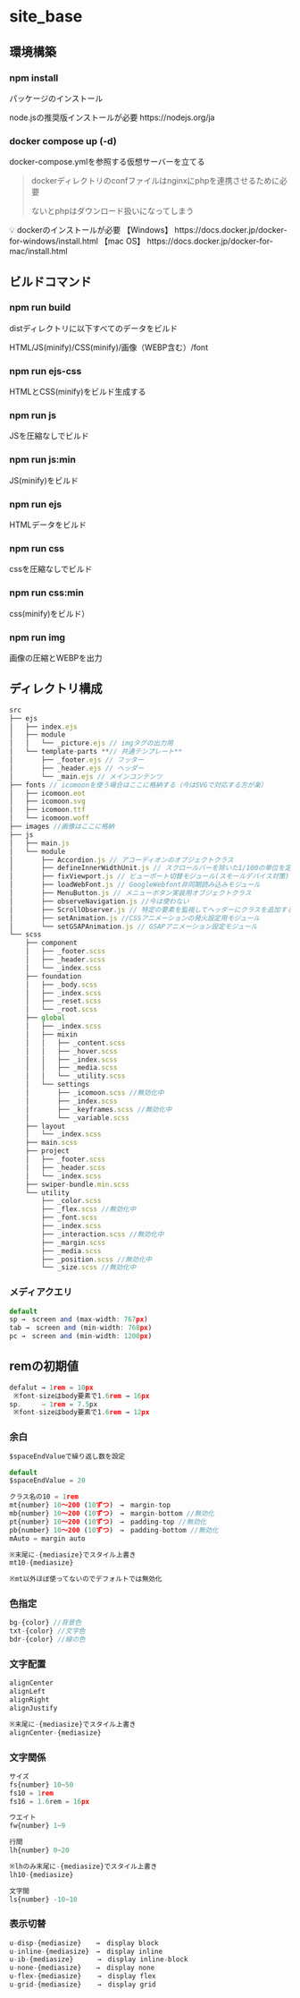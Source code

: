 # site_base

## 環境構築

### npm install

パッケージのインストール

<aside>
node.jsの推奨版インストールが必要
https://nodejs.org/ja
</aside>

### docker compose up (-d)

docker-compose.ymlを参照する仮想サーバーを立てる

> dockerディレクトリのconfファイルはnginxにphpを連携させるために必要
> 
> 
> ないとphpはダウンロード扱いになってしまう
> 

<aside>
💡 dockerのインストールが必要
【Windows】
https://docs.docker.jp/docker-for-windows/install.html
【mac OS】
https://docs.docker.jp/docker-for-mac/install.html

</aside>

## ビルドコマンド

### npm run build

distディレクトリに以下すべてのデータをビルド

HTML/JS(minify)/CSS(minify)/画像（WEBP含む）/font

### npm run ejs-css

HTMLとCSS(minify)をビルド生成する

### npm run js

JSを圧縮なしでビルド

### npm run js:min

JS(minify)をビルド

### npm run ejs

HTMLデータをビルド

### npm run css

cssを圧縮なしでビルド

### npm run css:min

css(minify)をビルド）

### npm run img

画像の圧縮とWEBPを出力

## ディレクトリ構成

```jsx
src
├── ejs
│   ├── index.ejs 
│   ├── module
│   │   └── _picture.ejs // imgタグの出力用
│   └── template-parts **// 共通テンプレート**
│       ├── _footer.ejs // フッター
│       ├── _header.ejs // ヘッダー
│       └── _main.ejs // メインコンテンツ
├── fonts // icomoonを使う場合はここに格納する（今はSVGで対応する方が楽）
│   ├── icomoon.eot
│   ├── icomoon.svg
│   ├── icomoon.ttf
│   └── icomoon.woff
├── images //画像はここに格納
├── js
│   ├── main.js
│   └── module
│       ├── Accordion.js // アコーディオンのオブジェクトクラス
│       ├── defineInnerWidthUnit.js // スクロールバーを除いた1/100の単位を定義する
│       ├── fixViewport.js // ビューポート切替モジュール(スモールデバイス対策)
│       ├── loadWebFont.js // GoogleWebfont非同期読み込みモジュール
│       ├── MenuButton.js // メニューボタン実装用オブジェクトクラス
│       ├── observeNavigation.js //今は使わない
│       ├── ScrollObserver.js // 特定の要素を監視してヘッダーにクラスを追加するオブジェクトクラス
│       ├── setAnimation.js //CSSアニメーションの発火設定用モジュール
│       └── setGSAPAnimation.js // GSAPアニメーション設定モジュール
└── scss
    ├── component
    │   ├── _footer.scss
    │   ├── _header.scss
    │   └── _index.scss
    ├── foundation
    │   ├── _body.scss
    │   ├── _index.scss
    │   ├── _reset.scss
    │   └── _root.scss
    ├── global
    │   ├── _index.scss
    │   ├── mixin
    │   │   ├── _content.scss
    │   │   ├── _hover.scss
    │   │   ├── _index.scss
    │   │   ├── _media.scss
    │   │   └── _utility.scss
    │   └── settings
    │       ├── _icomoon.scss //無効化中
    │       ├── _index.scss
    │       ├── _keyframes.scss //無効化中
    │       └── _variable.scss
    ├── layout
    │   └── _index.scss
    ├── main.scss
    ├── project
    │   ├── _footer.scss
    │   ├── _header.scss
    │   └── _index.scss
    ├── swiper-bundle.min.scss
    └── utility
        ├── _color.scss
        ├── _flex.scss //無効化中
        ├── _font.scss
        ├── _index.scss
        ├── _interaction.scss //無効化中
        ├── _margin.scss
        ├── _media.scss
        ├── _position.scss //無効化中
        └── _size.scss //無効化中
```

### メディアクエリ

```jsx
default
sp →　screen and (max-width: 767px)
tab →　screen and (min-width: 768px)
pc →　screen and (min-width: 1200px)
```

## remの初期値

```jsx
defalut → 1rem = 10px
 ※font-sizeはbody要素で1.6rem → 16px
sp.     → 1rem = 7.5px
 ※font-sizeはbody要素で1.6rem → 12px
```

### 余白

```jsx
$spaceEndValueで繰り返し数を設定

default
$spaceEndValue = 20

クラス名の10 = 1rem
mt{number} 10～200 (10ずつ)　→　margin-top
mb{number} 10～200 (10ずつ)　→　margin-bottom //無効化
pt{number} 10～200 (10ずつ)　→　padding-top //無効化
pb{number} 10～200 (10ずつ)　→　padding-bottom //無効化
mAuto = margin auto

※末尾に-{mediasize}でスタイル上書き
mt10-{mediasize}

※mt以外ほぼ使ってないのでデフォルトでは無効化
```

### 色指定

```jsx
bg-{color} //背景色
txt-{color} //文字色
bdr-{color} //線の色
```

### 文字配置

```jsx
alignCenter
alignLeft
alignRight
alignJustify

※末尾に-{mediasize}でスタイル上書き
alignCenter-{mediasize}
```

### 文字関係

```jsx
サイズ
fs{number} 10~50
fs10 = 1rem
fs16 = 1.6rem = 16px

ウエイト
fw{number} 1~9

行間
lh{number} 0~20

※lhのみ末尾に-{mediasize}でスタイル上書き
lh10-{mediasize}

文字間
ls{number} -10~10
```

### 表示切替

```jsx
u-disp-{mediasize}  　→　display block
u-inline-{mediasize}　→　display inline
u-ib-{mediasize}      →　display inline-block
u-none-{mediasize}　  →　display none
u-flex-{mediasize}    →　display flex
u-grid-{mediasize}    →　display grid
```